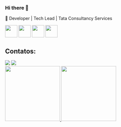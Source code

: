 ### Hi there 👋


:office: Developer | Tech Lead | Tata Consultancy Services <br>

<img src="https://cdn.jsdelivr.net/gh/devicons/devicon@latest/icons/java/java-original.svg" width="40" height="40"/> <img src="https://cdn.jsdelivr.net/gh/devicons/devicon@latest/icons/amazonwebservices/amazonwebservices-original-wordmark.svg" width="40" height="40"/>             <img src="https://cdn.jsdelivr.net/gh/devicons/devicon@latest/icons/python/python-original-wordmark.svg" width="40" height="40"/>           <img src="https://cdn.jsdelivr.net/gh/devicons/devicon@latest/icons/azure/azure-plain-wordmark.svg" width="40" height="40" />



## Contatos:

<div>
<a href = "mailto:pedroso.developer@gmail.com"><img loading="lazy" src="https://img.shields.io/badge/Gmail-D14836?style=for-the-badge&logo=gmail&logoColor=white" target="_blank"></a>
<a href="https://www.linkedin.com/in/https://www.linkedin.com/in/luciano-felipe-p-368b5b1a1/" target="_blank"><img loading="lazy" src="https://img.shields.io/badge/-LinkedIn-%230077B5?style=for-the-badge&logo=linkedin&logoColor=white" target="_blank"></a>   
</div>

<div>
<a href="https://github.com/lucianofelipepedroso">
<img loading="lazy" height="180em" src="https://github-readme-stats.vercel.app/api/top-langs/?username=lucianofelipepedroso&layout=compact&langs_count=7&theme=dracula"/>
<img loading="lazy" height="180em" src="https://github-readme-stats.vercel.app/api?username=lucianofelipepedroso&show_icons=true&theme=dracula&include_all_commits=true&count_private=true"/>
</div>
          
